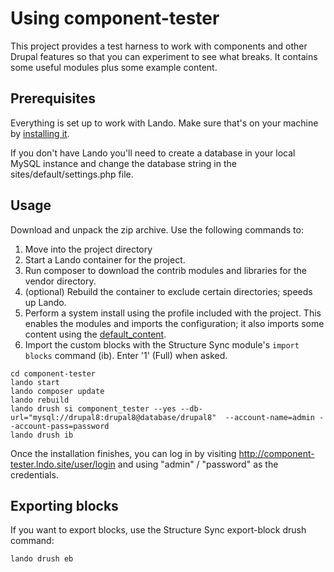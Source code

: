 # Using component-tester

This project provides a test harness to work with components and other Drupal features so that you can
experiment to see what breaks. It contains some useful modules plus some example content.

## Prerequisites

Everything is set up to work with Lando. Make sure that's on your machine by [installing it](https://docs.lando.dev/basics/installation.html).
 
If you don't have Lando you'll
need to create a database in your local MySQL instance and change the database string in the
sites/default/settings.php file.

## Usage

Download and unpack the zip archive. Use the following commands to:
1. Move into the project directory 
2. Start a Lando container for the project.
3. Run composer to download the contrib modules and libraries for the vendor directory.
4. (optional) Rebuild the container to exclude certain directories; speeds up Lando. 
5. Perform a system install using the profile included with the project. This enables the modules and imports 
the configuration; it also imports some content using the [default_content](https://www.drupal.org/project/default_content).
6. Import the custom blocks with the Structure Sync module's `import blocks` command (ib). Enter '1' (Full) when asked.

```
cd component-tester
lando start
lando composer update
lando rebuild
lando drush si component_tester --yes --db-url="mysql://drupal8:drupal8@database/drupal8"  --account-name=admin --account-pass=password
lando drush ib
```
Once the installation finishes, you can log in by visiting 
http://component-tester.lndo.site/user/login and using "admin" / "password" as the credentials.

## Exporting blocks

If you want to export blocks, use the Structure Sync export-block drush command:
```
lando drush eb
```
